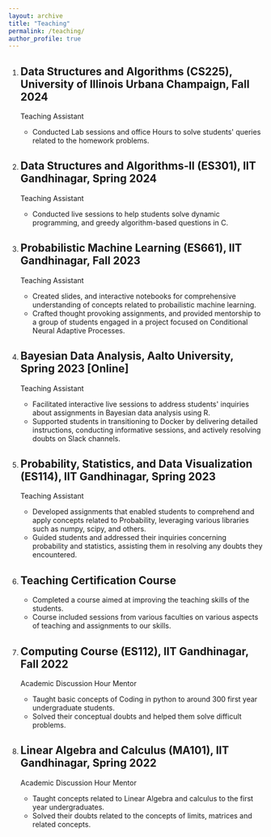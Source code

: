 ```yaml
---
layout: archive
title: "Teaching"
permalink: /teaching/
author_profile: true
---
```

1. ## Data Structures and Algorithms (CS225), University of Illinois Urbana Champaign, Fall 2024
   Teaching Assistant
   - Conducted Lab sessions and office Hours to solve students' queries related to the homework problems.
   
3. ## Data Structures and Algorithms-II (ES301), IIT Gandhinagar, Spring 2024
   Teaching Assistant
   - Conducted live sessions to help students solve dynamic programming, and greedy algorithm-based questions in C.

4. ## Probabilistic Machine Learning (ES661), IIT Gandhinagar, Fall 2023
   Teaching Assistant
   - Created slides, and interactive notebooks for comprehensive understanding of concepts related to probailistic machine learning.
   - Crafted thought provoking assignments, and provided mentorship to a group of students engaged in a project focused on Conditional Neural Adaptive Processes. 

5. ## Bayesian Data Analysis, Aalto University, Spring 2023 [Online]
   Teaching Assistant
   - Facilitated interactive live sessions to address students' inquiries about assignments in Bayesian data analysis using R.
   - Supported students in transitioning to Docker by delivering detailed instructions, conducting informative sessions, and actively resolving doubts on Slack channels.
  
6. ## Probability, Statistics, and Data Visualization (ES114), IIT Gandhinagar, Spring 2023
   Teaching Assistant
   - Developed assignments that enabled students to comprehend and apply concepts related to Probability, leveraging various libraries such as numpy, scipy, and others.
   - Guided students and addressed their inquiries concerning probability and statistics, assisting them in resolving any doubts they encountered.

7. ## Teaching Certification Course
   - Completed a course aimed at improving the teaching skills of the students.
   - Course included sessions from various faculties on various aspects of teaching and assignments to our skills.

8. ## Computing Course (ES112), IIT Gandhinagar, Fall 2022
   Academic Discussion Hour Mentor
    - Taught basic concepts of Coding in python to around 300 first year undergraduate students.
    - Solved their conceptual doubts and helped them solve difficult problems.  

9. ## Linear Algebra and Calculus (MA101), IIT Gandhinagar, Spring 2022
   Academic Discussion Hour Mentor
    - Taught concepts related to Linear Algebra and calculus to the first year undergraduates.
    - Solved their doubts related to the concepts of limits, matrices and related concepts. 

